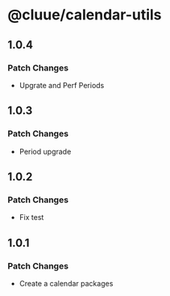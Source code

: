 # @cluue/calendar-utils

## 1.0.4

### Patch Changes

- Upgrate and Perf Periods

## 1.0.3

### Patch Changes

- Period upgrade

## 1.0.2

### Patch Changes

- Fix test

## 1.0.1

### Patch Changes

- Create a calendar packages

